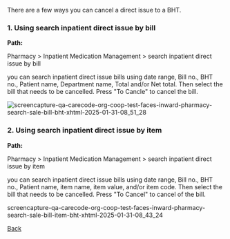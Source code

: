 There are a few ways you can cancel a direct issue to a BHT.

### 1. Using search inpatient direct issue by bill

**Path:**

Pharmacy > Inpatient Medication Management > search inpatient direct issue by bill

you can search inpatient direct issue bills using date range, Bill no., BHT no., Patient name, Department name, Total and/or Net total. Then select the bill that needs to be cancelled. Press "To Cancle" to cancel the bill.


![screencapture-qa-carecode-org-coop-test-faces-inward-pharmacy-search-sale-bill-bht-xhtml-2025-01-31-08_51_28](https://github.com/user-attachments/assets/5d6596d6-f12c-47b1-acf4-faf50c0131b5)



### 2. Using search inpatient direct issue by item

**Path:**

Pharmacy > Inpatient Medication Management > search inpatient direct issue by item

you can search inpatient direct issue bills using date range, Bill no., BHT no., Patient name, item name, item value, and/or item code. Then select the bill that needs to be cancelled. Press "To Cancel" to cancel of the bill.

screencapture-qa-carecode-org-coop-test-faces-inward-pharmacy-search-sale-bill-item-bht-xhtml-2025-01-31-08_43_24

[Back](https://github.com/hmislk/hmis/wiki/Pharmacy-Inward-Issue)